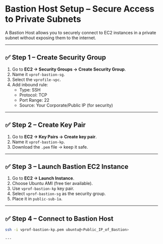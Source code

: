 # Bastion Host Setup – Secure Access to Private Subnets

A Bastion Host allows you to securely connect to EC2 instances in a private subnet without exposing them to the internet.

---

## ✅ Step 1 – Create Security Group

1. Go to **EC2 → Security Groups → Create Security Group**.
2. Name it `vprof-bastion-sg`.
3. Select the `vprofile-vpc`.
4. Add inbound rule:
   - Type: SSH
   - Protocol: TCP
   - Port Range: 22
   - Source: Your Corporate/Public IP (for security)

---

## ✅ Step 2 – Create Key Pair

1. Go to **EC2 → Key Pairs → Create key pair**.
2. Name it `vprof-bastion-kp`.
3. Download the `.pem` file → keep it safe.

---

## ✅ Step 3 – Launch Bastion EC2 Instance

1. Go to **EC2 → Launch Instance**.
2. Choose Ubuntu AMI (free tier available).
3. Use `vprof-bastion-kp` key pair.
4. Select `vprof-bastion-sg` as the security group.
5. Place it in `public-sub-1a`.

---

## ✅ Step 4 – Connect to Bastion Host

```bash
ssh -i vprof-bastion-kp.pem ubuntu@<Public_IP_of_Bastion>

---
